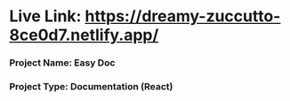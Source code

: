# Live Link: https://dreamy-zuccutto-8ce0d7.netlify.app/

### Project Name: Easy Doc
### Project Type: Documentation (React)
